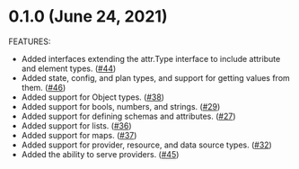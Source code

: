 # 0.1.0 (June 24, 2021)

FEATURES:

* Added interfaces extending the attr.Type interface to include attribute and element types. ([#44](https://github.com/hashicorp/terraform-plugin-framework/issues/44))
* Added state, config, and plan types, and support for getting values from them. ([#46](https://github.com/hashicorp/terraform-plugin-framework/issues/46))
* Added support for Object types. ([#38](https://github.com/hashicorp/terraform-plugin-framework/issues/38))
* Added support for bools, numbers, and strings. ([#29](https://github.com/hashicorp/terraform-plugin-framework/issues/29))
* Added support for defining schemas and attributes. ([#27](https://github.com/hashicorp/terraform-plugin-framework/issues/27))
* Added support for lists. ([#36](https://github.com/hashicorp/terraform-plugin-framework/issues/36))
* Added support for maps. ([#37](https://github.com/hashicorp/terraform-plugin-framework/issues/37))
* Added support for provider, resource, and data source types. ([#32](https://github.com/hashicorp/terraform-plugin-framework/issues/32))
* Added the ability to serve providers. ([#45](https://github.com/hashicorp/terraform-plugin-framework/issues/45))
